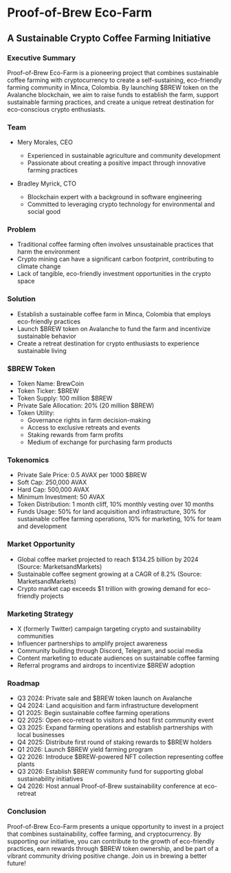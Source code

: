 # Proof-of-Brew Eco-Farm
## A Sustainable Crypto Coffee Farming Initiative

### Executive Summary
Proof-of-Brew Eco-Farm is a pioneering project that combines sustainable coffee farming with cryptocurrency to create a self-sustaining, eco-friendly farming community in Minca, Colombia. By launching $BREW token on the Avalanche blockchain, we aim to raise funds to establish the farm, support sustainable farming practices, and create a unique retreat destination for eco-conscious crypto enthusiasts.

### Team
- Mery Morales, CEO
  - Experienced in sustainable agriculture and community development
  - Passionate about creating a positive impact through innovative farming practices

- Bradley Myrick, CTO
  - Blockchain expert with a background in software engineering
  - Committed to leveraging crypto technology for environmental and social good

### Problem
- Traditional coffee farming often involves unsustainable practices that harm the environment
- Crypto mining can have a significant carbon footprint, contributing to climate change
- Lack of tangible, eco-friendly investment opportunities in the crypto space

### Solution
- Establish a sustainable coffee farm in Minca, Colombia that employs eco-friendly practices
- Launch $BREW token on Avalanche to fund the farm and incentivize sustainable behavior
- Create a retreat destination for crypto enthusiasts to experience sustainable living

### $BREW Token
- Token Name: BrewCoin
- Token Ticker: $BREW
- Token Supply: 100 million $BREW
- Private Sale Allocation: 20% (20 million $BREW)
- Token Utility:
  - Governance rights in farm decision-making
  - Access to exclusive retreats and events
  - Staking rewards from farm profits
  - Medium of exchange for purchasing farm products

### Tokenomics
- Private Sale Price: 0.5 AVAX per 1000 $BREW
- Soft Cap: 250,000 AVAX
- Hard Cap: 500,000 AVAX
- Minimum Investment: 50 AVAX
- Token Distribution: 1 month cliff, 10% monthly vesting over 10 months
- Funds Usage: 50% for land acquisition and infrastructure, 30% for sustainable coffee farming operations, 10% for marketing, 10% for team and development

### Market Opportunity
- Global coffee market projected to reach $134.25 billion by 2024 (Source: MarketsandMarkets)
- Sustainable coffee segment growing at a CAGR of 8.2% (Source: MarketsandMarkets)
- Crypto market cap exceeds $1 trillion with growing demand for eco-friendly projects

### Marketing Strategy
- X (formerly Twitter) campaign targeting crypto and sustainability communities
- Influencer partnerships to amplify project awareness
- Community building through Discord, Telegram, and social media
- Content marketing to educate audiences on sustainable coffee farming
- Referral programs and airdrops to incentivize $BREW adoption

### Roadmap
- Q3 2024: Private sale and $BREW token launch on Avalanche
- Q4 2024: Land acquisition and farm infrastructure development
- Q1 2025: Begin sustainable coffee farming operations
- Q2 2025: Open eco-retreat to visitors and host first community event
- Q3 2025: Expand farming operations and establish partnerships with local businesses
- Q4 2025: Distribute first round of staking rewards to $BREW holders
- Q1 2026: Launch $BREW yield farming program
- Q2 2026: Introduce $BREW-powered NFT collection representing coffee plants
- Q3 2026: Establish $BREW community fund for supporting global sustainability initiatives
- Q4 2026: Host annual Proof-of-Brew sustainability conference at eco-retreat

### Conclusion
Proof-of-Brew Eco-Farm presents a unique opportunity to invest in a project that combines sustainability, coffee farming, and cryptocurrency. By supporting our initiative, you can contribute to the growth of eco-friendly practices, earn rewards through $BREW token ownership, and be part of a vibrant community driving positive change. Join us in brewing a better future!